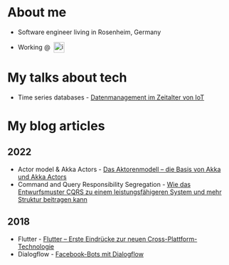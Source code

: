# About me

- Software engineer living in Rosenheim, Germany
- <p style="display:flex;flex-direction:row;align-items:center"> Working @ <a href="https://innfactory.de" target="_blank"><img src="https://innfactory.de/wp-content/uploads/2020/01/innFactory_web_1x.png" alt="innFactory GmbH" style="height:24px;margin-left:8px"></a> </p>

# My talks about tech

- Time series databases - <a href="https://github.com/anderha/anderha/tree/main/techtalks/tsdbs" target="_blank">Datenmanagement im Zeitalter von IoT</a>

# My blog articles

## 2022

- Actor model & Akka Actors - <a href="https://innfactory.de/softwareentwicklung/das-aktorenmodell-die-basis-von-akka-und-akka-actors/" target="_blank">Das Aktorenmodell – die Basis von Akka und Akka Actors</a>
- Command and Query Responsibility Segregation - <a href="https://innfactory.de/softwareentwicklung/cqrs/command-query-respnsibility-segregation/" target="_blank">Wie das Entwurfsmuster CQRS zu einem leistungsfähigeren System und mehr Struktur beitragen kann</a>

## 2018

- Flutter - <a href="https://innfactory.de/softwareentwicklung/ui-ux/flutter-erste-eindruecke-zur-neuen-cross-plattform-technologie/" target="_blank">Flutter – Erste Eindrücke zur neuen Cross-Plattform-Technologie</a>
- Dialogflow - <a href="https://innfactory.de/softwareentwicklung/ui-ux/facebook-bots-mit-dialogflow/" target="_blank">Facebook-Bots mit Dialogflow</a>
